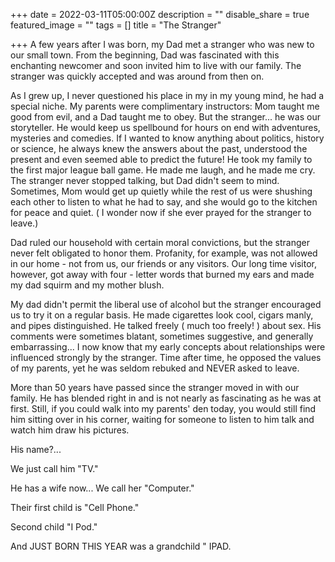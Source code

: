 +++
date = 2022-03-11T05:00:00Z
description = ""
disable_share = true
featured_image = ""
tags = []
title = "The Stranger"

+++
A few years after I was born, my Dad met a stranger who was new to our small town. From the beginning, Dad was fascinated with this enchanting newcomer and soon invited him to live with our family. The stranger was quickly accepted and was around from then on.

As I grew up, I never questioned his place in my in my young mind, he had a special niche. My parents were complimentary instructors: Mom taught me good from evil, and a Dad taught me to obey. But the stranger... he was our storyteller. He would keep us spellbound for hours on end with adventures, mysteries and comedies. If I wanted to know anything about politics, history or science, he always knew the answers about the past, understood the present and even seemed able to predict the future! He took my family to the first major league ball game. He made me laugh, and he made me cry. The stranger never stopped talking, but Dad didn't seem to mind. Sometimes, Mom would get up quietly while the rest of us were shushing each other to listen to what he had to say, and she would go to the kitchen for peace and quiet. ( I wonder now if she ever prayed for the stranger to leave.)

Dad ruled our household with certain moral convictions, but the stranger never felt obligated to honor them. Profanity, for example, was not allowed in our home - not from us, our friends or any visitors. Our long time visitor, however, got away with four - letter words that burned my ears and made my dad squirm and my mother blush.

My dad didn't permit the liberal use of alcohol but the stranger encouraged us to try it on a regular basis. He made cigarettes look cool, cigars manly, and pipes distinguished. He talked freely ( much too freely! ) about sex. His comments were sometimes blatant, sometimes suggestive, and generally embarrassing... I now know that my early concepts about relationships were influenced strongly by the stranger. Time after time, he opposed the values of my parents, yet he was seldom rebuked and NEVER asked to leave.

More than 50 years have passed since the stranger moved in with our family. He has blended right in and is not nearly as fascinating as he was at first. Still, if you could walk into my parents' den today, you would still find him sitting over in his corner, waiting for someone to listen to him talk and watch him draw his pictures.

His name?...

We just call him "TV."

He has a wife now... We call her "Computer."

Their first child is "Cell Phone."

Second child "I Pod."

And JUST BORN THIS YEAR was a grandchild " IPAD.